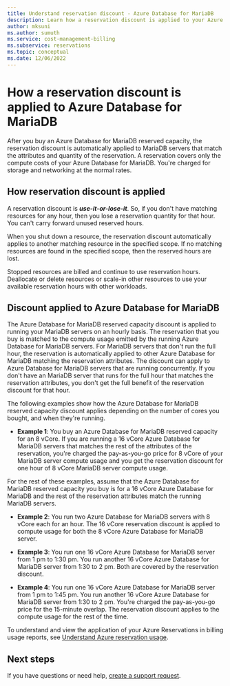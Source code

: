```yaml
---
title: Understand reservation discount - Azure Database for MariaDB
description: Learn how a reservation discount is applied to your Azure Database for MariaDB
author: mksuni
ms.author: sumuth
ms.service: cost-management-billing
ms.subservice: reservations
ms.topic: conceptual
ms.date: 12/06/2022
---
```


# How a reservation discount is applied to Azure Database for MariaDB

After you buy an Azure Database for MariaDB reserved capacity, the reservation discount is automatically applied to MariaDB servers that match the attributes and quantity of the reservation. A reservation covers only the compute costs of your Azure Database for MariaDB. You're charged for storage and networking at the normal rates.

## How reservation discount is applied

A reservation discount is ***use-it-or-lose-it***. So, if you don't have matching resources for any hour, then you lose a reservation quantity for that hour. You can't carry forward unused reserved hours.

When you shut down a resource, the reservation discount automatically applies to another matching resource in the specified scope. If no matching resources are found in the specified scope, then the reserved hours are lost.

Stopped resources are billed and continue to use reservation hours. Deallocate or delete resources or scale-in other resources to use your available reservation hours with other workloads. 

## Discount applied to Azure Database for MariaDB

The Azure Database for MariaDB reserved capacity discount is applied to running your MariaDB servers on an hourly basis. The reservation that you buy is matched to the compute usage emitted by the running Azure Database for MariaDB servers. For MariaDB servers that don't run the full hour, the reservation is automatically applied to other Azure Database for MariaDB matching the reservation attributes. The discount can apply to Azure Database for MariaDB servers that are running concurrently. If you don't have an MariaDB server that runs for the full hour that matches the reservation attributes, you don't get the full benefit of the reservation discount for that hour.

The following examples show how the Azure Database for MariaDB reserved capacity discount applies depending on the number of cores you bought, and when they're running.

* **Example 1**: You buy an Azure Database for MariaDB reserved capacity for an 8 vCore. If you are running a 16 vCore Azure Database for MariaDB servers that matches the rest of the attributes of the reservation, you're charged the pay-as-you-go price for 8 vCore of your MariaDB server compute usage and you get the reservation discount for one hour of 8 vCore MariaDB server compute usage.

For the rest of these examples, assume that the Azure Database for MariaDB reserved capacity you buy is for a 16 vCore Azure Database for MariaDB and the rest of the reservation attributes match the running MariaDB servers.

* **Example 2**: You run two Azure Database for MariaDB servers with 8 vCore each for an hour. The 16 vCore reservation discount is applied to compute usage for both the 8 vCore Azure Database for MariaDB server.

* **Example 3**: You run one 16 vCore Azure Database for MariaDB server from 1 pm to 1:30 pm. You run another 16 vCore Azure Database for MariaDB server from 1:30 to 2 pm. Both are covered by the reservation discount.

* **Example 4**: You run one 16 vCore Azure Database for MariaDB server from 1 pm to 1:45 pm. You run another 16 vCore Azure Database for MariaDB server from 1:30 to 2 pm. You're charged the pay-as-you-go price for the 15-minute overlap. The reservation discount applies to the compute usage for the rest of the time.

To understand and view the application of your Azure Reservations in billing usage reports, see [Understand Azure reservation usage](./understand-reserved-instance-usage-ea.md).

## Next steps

If you have questions or need help, [create a support request](https://go.microsoft.com/fwlink/?linkid=2083458).